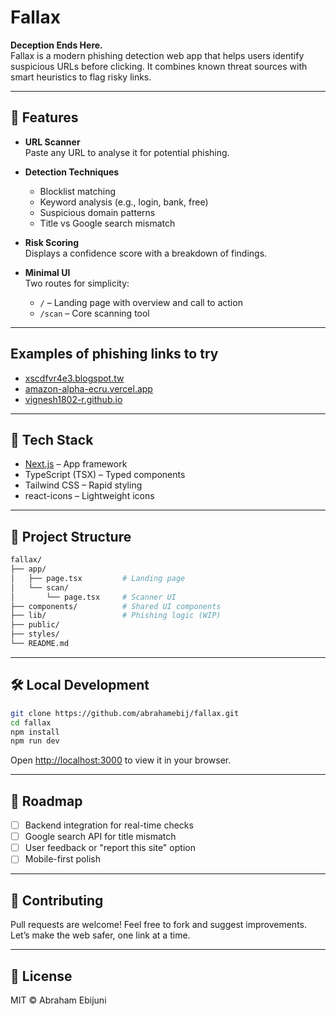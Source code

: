 # Fallax

**Deception Ends Here.**  
Fallax is a modern phishing detection web app that helps users identify suspicious URLs before clicking. It combines known threat sources with smart heuristics to flag risky links.

---

## 🚀 Features

- **URL Scanner**  
  Paste any URL to analyse it for potential phishing.

- **Detection Techniques**  
  - Blocklist matching  
  - Keyword analysis (e.g., login, bank, free)  
  - Suspicious domain patterns  
  - Title vs Google search mismatch  

- **Risk Scoring**  
  Displays a confidence score with a breakdown of findings.

- **Minimal UI**  
  Two routes for simplicity:
  - `/` – Landing page with overview and call to action
  - `/scan` – Core scanning tool

---

## Examples of phishing links to try

- [xscdfvr4e3.blogspot.tw](xscdfvr4e3.blogspot.tw)
- [amazon-alpha-ecru.vercel.app](amazon-alpha-ecru.vercel.app)
- [vignesh1802-r.github.io](vignesh1802-r.github.io)

---

## 🧠 Tech Stack

- [Next.js](https://nextjs.org/) – App framework
- TypeScript (TSX) – Typed components
- Tailwind CSS – Rapid styling
- react-icons – Lightweight icons

---

## 📁 Project Structure

```bash
fallax/
├── app/
│   ├── page.tsx         # Landing page
│   └── scan/
│       └── page.tsx     # Scanner UI
├── components/          # Shared UI components
├── lib/                 # Phishing logic (WIP)
├── public/
├── styles/
└── README.md
````

---

## 🛠️ Local Development

```bash
git clone https://github.com/abrahamebij/fallax.git
cd fallax
npm install
npm run dev
```

Open [http://localhost:3000](http://localhost:3000) to view it in your browser.

---

## 📌 Roadmap

- [ ] Backend integration for real-time checks
- [ ] Google search API for title mismatch
- [ ] User feedback or "report this site" option
- [ ] Mobile-first polish

---

## 🤝 Contributing

Pull requests are welcome! Feel free to fork and suggest improvements. Let’s make the web safer, one link at a time.

---

## 📄 License

MIT © Abraham Ebijuni
